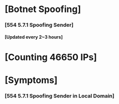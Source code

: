 # [Botnet Spoofing]
### [554 5.7.1 Spoofing Sender]
#### [Updated every 2~3 hours]

# [Counting 46650 IPs]

# [Symptoms] 
###   [554 5.7.1 Spoofing Sender in Local Domain]
